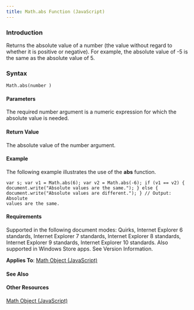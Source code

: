 ```yaml
---
title: Math.abs Function (JavaScript)
---
```


### Introduction 

 Returns the absolute value of a number (the value without regard to whether it is positive or negative). For example, the absolute value of -5 is the same as the absolute value of 5.

### Syntax 

```
Math.abs(number )
```

#### Parameters 

<div id="parametersSection" class="section" name="collapseableSection" style="">
  <p xmlns:util="util">
    The required <span class="parameter" sdata="paramReference">number</span> argument is a numeric expression for which the absolute value is needed.
  </p>
</div>

#### Return Value 

<div id="returnValueSection" class="section" name="collapseableSection" style="">
  <p xmlns:util="util">
    The absolute value of the <span class="parameter" sdata="paramReference">number</span> argument.
  </p>
</div>

#### Example 

<p xmlns:util="util">
  The following example illustrates the use of the <b>abs</b> function.
</p>

```
var s; var v1 = Math.abs(6); var v2 = Math.abs(-6); if (v1 == v2) { document.write("Absolute values are the same."); } else { document.write("Absolute values are different."); } // Output: Absolute
values are the same.
```

#### Requirements 

<div id="requirementsTitleSection" class="section" name="collapseableSection" style="">
  <p xmlns:util="util"></p>
  <p>
    Supported in the following document modes: Quirks, Internet Explorer 6 standards, Internet Explorer 7 standards, Internet Explorer 8 standards, Internet Explorer 9 standards, Internet Explorer 10
    standards. Also supported in Windows Store apps. See Version Information.
  </p>
  <p xmlns:util="util">
    <b>Applies To</b>: <span sdata="link"><a href="607b94cb-921c-43cd-b514-fdbc13aeced6.htm">Math Object (JavaScript)</a></span>
  </p>
</div>

#### See Also 

<div id="seeAlsoSection" class="section" name="collapseableSection" style="">
  <h4 class="subHeading">
    Other Resources
  </h4>
  <div class="seeAlsoStyle">
    <span sdata="link" xmlns:util="util"><a href="607b94cb-921c-43cd-b514-fdbc13aeced6.htm">Math Object (JavaScript)</a></span>
  </div>
</div>

